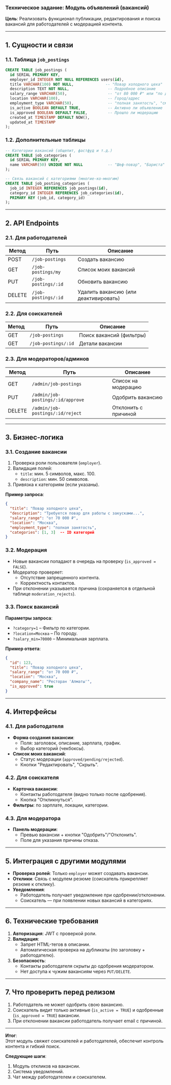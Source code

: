 ### **Техническое задание: Модуль объявлений (вакансий)**  
**Цель**: Реализовать функционал публикации, редактирования и поиска вакансий для работодателей с модерацией контента.  

---

## **1. Сущности и связи**  
### **1.1. Таблица `job_postings`**  
```sql
CREATE TABLE job_postings (
  id SERIAL PRIMARY KEY,
  employer_id INTEGER NOT NULL REFERENCES users(id),
  title VARCHAR(100) NOT NULL,              -- "Повар холодного цеха"
  description TEXT NOT NULL,                 -- Подробное описание
  salary_range VARCHAR(50),                  -- "от 80 000 ₽" или "по договорённости"
  location VARCHAR(100),                     -- Город/адрес
  employment_type VARCHAR(50),               -- "полная занятость", "сменный график"
  is_active BOOLEAN DEFAULT TRUE,            -- Активно ли объявление
  is_approved BOOLEAN DEFAULT FALSE,         -- Прошло ли модерацию
  created_at TIMESTAMP DEFAULT NOW(),
  updated_at TIMESTAMP
);
```

### **1.2. Дополнительные таблицы**  
```sql
-- Категории вакансий (общепит, фастфуд и т.д.)
CREATE TABLE job_categories (
  id SERIAL PRIMARY KEY,
  name VARCHAR(50) UNIQUE NOT NULL           -- "Шеф-повар", "Бариста"
);

-- Связь вакансий с категориями (многие-ко-многим)
CREATE TABLE job_posting_categories (
  job_id INTEGER REFERENCES job_postings(id),
  category_id INTEGER REFERENCES job_categories(id),
  PRIMARY KEY (job_id, category_id)
);
```

---

## **2. API Endpoints**  
### **2.1. Для работодателей**  
| Метод | Путь                    | Описание                              |  
|-------|-------------------------|---------------------------------------|  
| POST  | `/job-postings`         | Создать вакансию                      |  
| GET   | `/job-postings/my`      | Список моих вакансий                  |  
| PUT   | `/job-postings/:id`     | Обновить вакансию                     |  
| DELETE| `/job-postings/:id`     | Удалить вакансию (или деактивировать) |  

### **2.2. Для соискателей**  
| Метод | Путь                    | Описание                              |  
|-------|-------------------------|---------------------------------------|  
| GET   | `/job-postings`         | Поиск вакансий (фильтры)              |  
| GET   | `/job-postings/:id`     | Детали вакансии                       |  

### **2.3. Для модераторов/админов**  
| Метод | Путь                    | Описание                              |  
|-------|-------------------------|---------------------------------------|  
| GET   | `/admin/job-postings`   | Список на модерацию                   |  
| PUT   | `/admin/job-postings/:id/approve` | Одобрить вакансию             |  
| DELETE| `/admin/job-postings/:id/reject`  | Отклонить с причиной       |  

---

## **3. Бизнес-логика**  
### **3.1. Создание вакансии**  
1. Проверка роли пользователя (`employer`).  
2. Валидация полей:  
   - `title`: мин. 5 символов, макс. 100.  
   - `description`: мин. 50 символов.  
3. Привязка к категориям (если указаны).  

**Пример запроса**:  
```json
{
  "title": "Повар холодного цеха",
  "description": "Требуется повар для работы с закусками...",
  "salary_range": "от 70 000 ₽",
  "location": "Москва",
  "employment_type": "полная занятость",
  "categories": [1, 3]  -- ID категорий
}
```

### **3.2. Модерация**  
- Новые вакансии попадают в очередь на проверку (`is_approved = FALSE`).  
- Модератор проверяет:  
  - Отсутствие запрещенного контента.  
  - Корректность контактов.  
- При отклонении указывается причина (сохраняется в отдельной таблице `moderation_rejects`).  

### **3.3. Поиск вакансий**  
**Параметры запроса**:  
- `?category=1` – Фильтр по категории.  
- `?location=Москва` – По городу.  
- `?salary_min=70000` – Минимальная зарплата.  

**Пример ответа**:  
```json
{
  "id": 123,
  "title": "Повар холодного цеха",
  "salary_range": "от 70 000 ₽",
  "location": "Москва",
  "company_name": "Ресторан 'Алматы'",
  "is_approved": true
}
```

---

## **4. Интерфейсы**  
### **4.1. Для работодателя**  
- **Форма создания вакансии**:  
  - Поля: заголовок, описание, зарплата, график.  
  - Выбор категорий (чекбоксы).  
- **Список моих вакансий**:  
  - Статус модерации (`approved/pending/rejected`).  
  - Кнопки "Редактировать", "Скрыть".  

### **4.2. Для соискателя**  
- **Карточка вакансии**:  
  - Контакты работодателя (видно только после одобрения).  
  - Кнопка "Откликнуться".  
- **Фильтры**: по зарплате, локации, категории.  

### **4.3. Для модератора**  
- **Панель модерации**:  
  - Превью вакансии + кнопки "Одобрить"/"Отклонить".  
  - Поле для указания причины отказа.  

---

## **5. Интеграция с другими модулями**  
- **Проверка ролей**: Только `employer` может создавать вакансии.  
- **Отклики**: Связь с модулем резюме (соискатель прикрепляет резюме к отклику).  
- **Уведомления**:  
  - Работодатель получает уведомление при одобрении/отклонении.  
  - Соискатель — при появлении новых вакансий в категориях.  

---

## **6. Технические требования**  
1. **Авторизация**: JWT с проверкой роли.  
2. **Валидация**:  
   - Запрет HTML-тегов в описании.  
   - Автоматическая проверка на дубликаты (по заголовку + работодателю).  
3. **Безопасность**:  
   - Контакты работодателя скрыты до одобрения модератором.  
   - Нет доступа к чужим вакансиям через `PUT/DELETE`.  

---

## **7. Что проверить перед релизом**  
1. Работодатель не может одобрить свою вакансию.  
2. Соискатель видит только активные (`is_active = TRUE`) и одобренные (`is_approved = TRUE`) вакансии.  
3. При отклонении вакансии работодатель получает email с причиной.  

---

**Итог**:  
Этот модуль свяжет соискателей и работодателей, обеспечит контроль контента и гибкий поиск.  

**Следующие шаги**:  
1. Модуль откликов на вакансии.  
2. Система уведомлений.  
3. Чат между работодателем и соискателем.